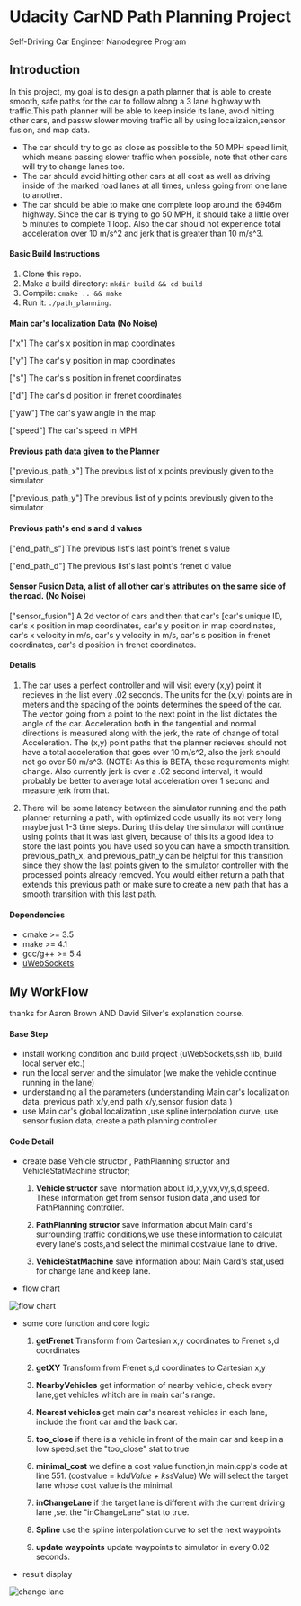 # Udacity CarND Path Planning Project
Self-Driving Car Engineer Nanodegree Program

## Introduction
In this project, my goal is to design a path planner that is able to create smooth, safe paths for the car to follow
 along a 3 lane highway with traffic.This path planner will be able to keep inside its lane, avoid hitting other cars, and passw slower moving traffic all by using localizaion,sensor fusion, and map data.

- The car should try to go as close as possible to the 50 MPH speed limit, which means passing slower traffic when possible, note that other cars will try to change lanes too. 
- The car should avoid hitting other cars at all cost as well as driving inside of the marked road lanes at all times, unless going from one lane to another. 
- The car should be able to make one complete loop around the 6946m highway. Since the car is trying to go 50 MPH, it should take a little over 5 minutes to complete 1 loop. Also the car should not experience total acceleration over 10 m/s^2 and jerk that is greater than 10 m/s^3.


#### Basic Build Instructions

1. Clone this repo.
2. Make a build directory: `mkdir build && cd build`
3. Compile: `cmake .. && make`
4. Run it: `./path_planning`.

#### Main car's localization Data (No Noise)

["x"] The car's x position in map coordinates

["y"] The car's y position in map coordinates

["s"] The car's s position in frenet coordinates

["d"] The car's d position in frenet coordinates

["yaw"] The car's yaw angle in the map

["speed"] The car's speed in MPH

#### Previous path data given to the Planner

["previous_path_x"] The previous list of x points previously given to the simulator

["previous_path_y"] The previous list of y points previously given to the simulator

#### Previous path's end s and d values 

["end_path_s"] The previous list's last point's frenet s value

["end_path_d"] The previous list's last point's frenet d value

#### Sensor Fusion Data, a list of all other car's attributes on the same side of the road. (No Noise)

["sensor_fusion"] A 2d vector of cars and then that car's [car's unique ID, car's x position in map coordinates, car's y position in map coordinates, car's x velocity in m/s, car's y velocity in m/s, car's s position in frenet coordinates, car's d position in frenet coordinates. 

#### Details

1. The car uses a perfect controller and will visit every (x,y) point it recieves in the list every .02 seconds. The units for the (x,y) points are in meters and the spacing of the points determines the speed of the car. The vector going from a point to the next point in the list dictates the angle of the car. Acceleration both in the tangential and normal directions is measured along with the jerk, the rate of change of total Acceleration. The (x,y) point paths that the planner recieves should not have a total acceleration that goes over 10 m/s^2, also the jerk should not go over 50 m/s^3. (NOTE: As this is BETA, these requirements might change. Also currently jerk is over a .02 second interval, it would probably be better to average total acceleration over 1 second and measure jerk from that.

2. There will be some latency between the simulator running and the path planner returning a path, with optimized code usually its not very long maybe just 1-3 time steps. During this delay the simulator will continue using points that it was last given, because of this its a good idea to store the last points you have used so you can have a smooth transition. previous_path_x, and previous_path_y can be helpful for this transition since they show the last points given to the simulator controller with the processed points already removed. You would either return a path that extends this previous path or make sure to create a new path that has a smooth transition with this last path.


#### Dependencies
* cmake >= 3.5
* make >= 4.1
* gcc/g++ >= 5.4
* [uWebSockets](https://github.com/uWebSockets/uWebSockets)


## My WorkFlow
thanks for Aaron Brown AND  David Silver's explanation course.

#### Base Step
- install working condition and build project
(uWebSockets,ssh lib, build local server etc.)
- run the local server and the simulator
(we make the vehicle continue running in the lane)
- understanding all the parameters 
(understanding Main car's localization data, previous path
 x/y,end path x/y,sensor fusion data )
- use Main car's global localization ,use spline interpolation curve, use sensor fusion data, create a path planning controller

#### Code Detail

- create base Vehicle structor , PathPlanning structor and  
VehicleStatMachine structor;

	1. **Vehicle structor** save information about id,x,y,vx,vy,s,d,speed. These information get from sensor fusion data ,and used for PathPlanning controller.

	2. **PathPlanning structor** save information about Main card's surrounding traffic conditions,we use these information to
calculat every lane's costs,and select the minimal costvalue lane to drive.

	3. **VehicleStatMachine** save information about Main Card's
stat,used for change lane and keep lane.

- flow chart

![flow chart](https://github.com/helloxms/Udacity_path_planning/tree/master/CarND-Path-Planning-Project/workflow.png?raw=true "flow chart")

- some core function and core logic


	1. **getFrenet** Transform from Cartesian x,y coordinates to Frenet s,d coordinates

	2. **getXY** Transform from Frenet s,d coordinates to Cartesian x,y 

	3. **NearbyVehicles** get information of nearby vehicle,
check every lane,get vehicles whitch are in main car's range.

	4. **Nearest vehicles** get main car's nearest vehicles in each lane, include the front car and the back car.

	5. **too_close** if there is a vehicle in front of the main car and keep in a low speed,set the "too_close" stat to true

	6. **minimal_cost**  we define a cost value function,in main.cpp's code at line 551. (costvalue = kd*dValue + ks*sValue)	We will select the target lane whose cost value is the minimal.

	7. **inChangeLane** if the target lane is different with the current driving lane ,set the "inChangeLane" stat to true.

	8. **Spline** use the spline interpolation curve to set the next waypoints

	9. **update waypoints** update waypoints to simulator in every 0.02 seconds.

- result display

![change lane](https://github.com/helloxms/Udacity_path_planning/tree/master/CarND-Path-Planning-Project/drive1.png?raw=true "drive1")


 


















